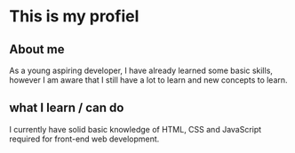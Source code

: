 
# This is my profiel

## About me

As a young aspiring developer, I have already learned some basic skills, however I am aware that I still have a lot to learn and new concepts to learn.


## what I learn / can do

I currently have solid basic knowledge of HTML, CSS and JavaScript required for front-end web development.
